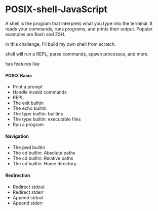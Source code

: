 # POSIX-shell-JavaScript

A shell is the program that interprets what you type into the terminal. It reads your commands, runs programs, and prints their output. Popular examples are Bash and ZSH.

In this challenge, I'll build my own shell from scratch.

shell will run a REPL, parse commands, spawn processes, and more.

has features like
#### POSIX Basic
- Print a prompt
- Handle invalid commands
- REPL
- The exit builtin
- The echo builtin
- The type builtin: builtins
- The type builtin: executable files
- Run a program
#### Navigation
- The pwd builtin
- The cd builtin: Absolute paths
- The cd builtin: Relative paths
- The cd builtin: Home directory
#### Redirection
- Redirect stdout
- Redirect stderr
- Append stdout
- Append stderr
